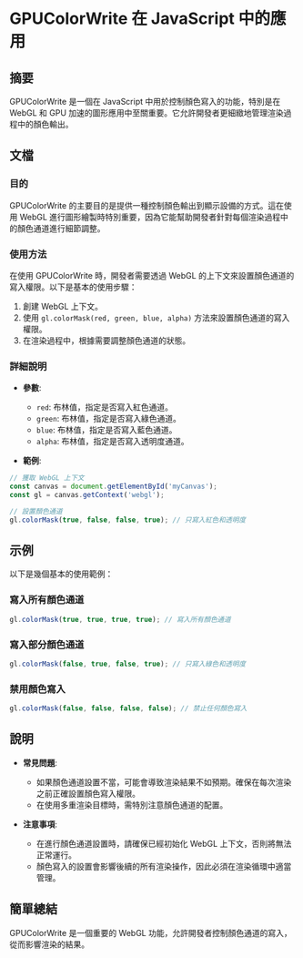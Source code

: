<!--
Meta Description: # GPUColorWrite 在 JavaScript 中的應用 ## 摘要 GPUColorWrite 是一個在 JavaScript 中用於控制顏色寫入的功能，特別是在 WebGL 和 GPU 加速的圖形應用中至關重要。它允許開發者更細緻地管理渲染過程中的顏色輸出。 ## 文檔 ### 目的 ...
Meta Keywords: webgl, true, false, javascript, gpucolorwrite
-->

# GPUColorWrite 在 JavaScript 中的應用

## 摘要
GPUColorWrite 是一個在 JavaScript 中用於控制顏色寫入的功能，特別是在 WebGL 和 GPU 加速的圖形應用中至關重要。它允許開發者更細緻地管理渲染過程中的顏色輸出。

## 文檔
### 目的
GPUColorWrite 的主要目的是提供一種控制顏色輸出到顯示設備的方式。這在使用 WebGL 進行圖形繪製時特別重要，因為它能幫助開發者針對每個渲染過程中的顏色通道進行細節調整。

### 使用方法
在使用 GPUColorWrite 時，開發者需要透過 WebGL 的上下文來設置顏色通道的寫入權限。以下是基本的使用步驟：

1. 創建 WebGL 上下文。
2. 使用 `gl.colorMask(red, green, blue, alpha)` 方法來設置顏色通道的寫入權限。
3. 在渲染過程中，根據需要調整顏色通道的狀態。

### 詳細說明
- **參數**:
  - `red`: 布林值，指定是否寫入紅色通道。
  - `green`: 布林值，指定是否寫入綠色通道。
  - `blue`: 布林值，指定是否寫入藍色通道。
  - `alpha`: 布林值，指定是否寫入透明度通道。

- **範例**:
```javascript
// 獲取 WebGL 上下文
const canvas = document.getElementById('myCanvas');
const gl = canvas.getContext('webgl');

// 設置顏色通道
gl.colorMask(true, false, false, true); // 只寫入紅色和透明度
```

## 示例
以下是幾個基本的使用範例：

### 寫入所有顏色通道
```javascript
gl.colorMask(true, true, true, true); // 寫入所有顏色通道
```

### 寫入部分顏色通道
```javascript
gl.colorMask(false, true, false, true); // 只寫入綠色和透明度
```

### 禁用顏色寫入
```javascript
gl.colorMask(false, false, false, false); // 禁止任何顏色寫入
```

## 說明
- **常見問題**:
  - 如果顏色通道設置不當，可能會導致渲染結果不如預期。確保在每次渲染之前正確設置顏色寫入權限。
  - 在使用多重渲染目標時，需特別注意顏色通道的配置。

- **注意事項**:
  - 在進行顏色通道設置時，請確保已經初始化 WebGL 上下文，否則將無法正常運行。
  - 顏色寫入的設置會影響後續的所有渲染操作，因此必須在渲染循環中適當管理。

## 簡單總結
GPUColorWrite 是一個重要的 WebGL 功能，允許開發者控制顏色通道的寫入，從而影響渲染的結果。